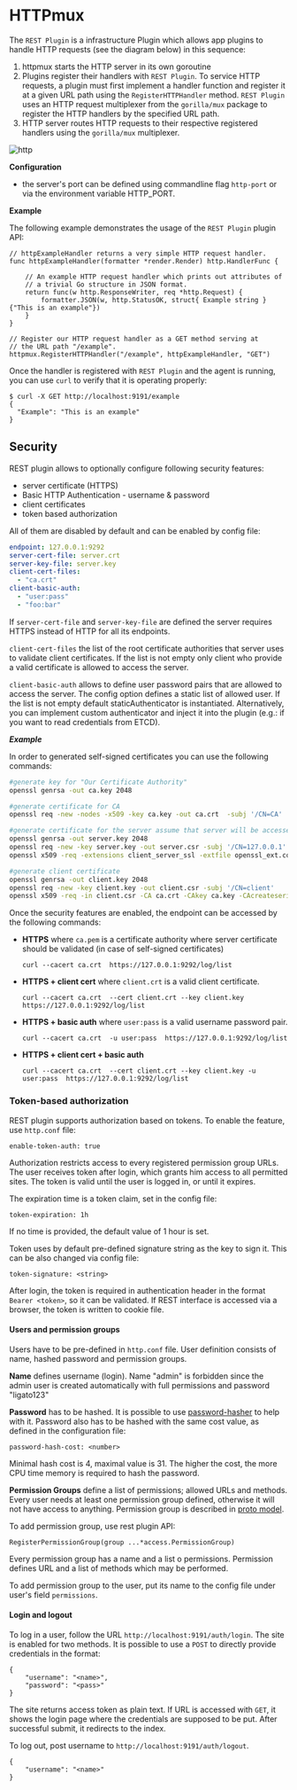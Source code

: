 # HTTPmux

The `REST Plugin` is a infrastructure Plugin which allows app plugins 
to handle HTTP requests (see the diagram below) in this sequence:
1. httpmux starts the HTTP server in its own goroutine
2. Plugins register their handlers with `REST Plugin`.
   To service HTTP requests, a plugin must first implement a handler
   function and register it at a given URL path using
   the `RegisterHTTPHandler` method. `REST Plugin` uses an HTTP request
   multiplexer from the `gorilla/mux` package to register
   the HTTP handlers by the specified URL path.
3. HTTP server routes HTTP requests to their respective registered handlers
   using the `gorilla/mux` multiplexer.

![http](../../docs/imgs/http.png)

**Configuration**

- the server's port can be defined using commandline flag `http-port` or 
  via the environment variable HTTP_PORT.

**Example**

The following example demonstrates the usage of the `REST Plugin` plugin
API:
```
// httpExampleHandler returns a very simple HTTP request handler.
func httpExampleHandler(formatter *render.Render) http.HandlerFunc {

    // An example HTTP request handler which prints out attributes of 
    // a trivial Go structure in JSON format.
    return func(w http.ResponseWriter, req *http.Request) {
        formatter.JSON(w, http.StatusOK, struct{ Example string }{"This is an example"})
    }
}

// Register our HTTP request handler as a GET method serving at 
// the URL path "/example".
httpmux.RegisterHTTPHandler("/example", httpExampleHandler, "GET")
```

Once the handler is registered with `REST Plugin` and the agent is running, 
you can use `curl` to verify that it is operating properly:
```
$ curl -X GET http://localhost:9191/example
{
  "Example": "This is an example"
}
```


## Security

REST plugin allows to optionally configure following security features:
- server certificate (HTTPS)
- Basic HTTP Authentication - username & password
- client certificates
- token based authorization

All of them are disabled by default and can be enabled by config file:

```yaml
endpoint: 127.0.0.1:9292
server-cert-file: server.crt
server-key-file: server.key
client-cert-files:
  - "ca.crt"
client-basic-auth:
  - "user:pass"
  - "foo:bar"
```

If `server-cert-file` and `server-key-file` are defined the server requires HTTPS instead
of HTTP for all its endpoints.

`client-cert-files` the list of the root certificate authorities that server uses to validate
client certificates. If the list is not empty only client who provide a valid certificate
is allowed to access the server.

`client-basic-auth` allows to define user password pairs that are allowed to access the
server. The config option defines a static list of allowed user. If the list is not empty default
staticAuthenticator is instantiated. Alternatively, you can implement custom authenticator and inject it
into the plugin (e.g.: if you want to read credentials from ETCD).


***Example***

In order to generated self-signed certificates you can use the following commands:

```bash
#generate key for "Our Certificate Authority"
openssl genrsa -out ca.key 2048

#generate certificate for CA
openssl req -new -nodes -x509 -key ca.key -out ca.crt  -subj '/CN=CA'

#generate certificate for the server assume that server will be accessed by 127.0.0.1
openssl genrsa -out server.key 2048
openssl req -new -key server.key -out server.csr -subj '/CN=127.0.0.1'
openssl x509 -req -extensions client_server_ssl -extfile openssl_ext.conf -in server.csr -CA ca.crt -CAkey ca.key -CAcreateserial -out server.crt

#generate client certificate
openssl genrsa -out client.key 2048
openssl req -new -key client.key -out client.csr -subj '/CN=client'
openssl x509 -req -in client.csr -CA ca.crt -CAkey ca.key -CAcreateserial -out client.crt -days 360

```

Once the security features are enabled, the endpoint can be accessed by the following commands:

- **HTTPS**
where `ca.pem` is a certificate authority where server certificate should be validated (in case of self-signed certificates)
  ```
  curl --cacert ca.crt  https://127.0.0.1:9292/log/list
  ```

- **HTTPS + client cert** where `client.crt` is a valid client certificate.
  ```
  curl --cacert ca.crt  --cert client.crt --key client.key  https://127.0.0.1:9292/log/list
  ```

- **HTTPS + basic auth** where `user:pass` is a valid username password pair.
  ```
  curl --cacert ca.crt  -u user:pass  https://127.0.0.1:9292/log/list
  ```

- **HTTPS + client cert + basic auth**
  ```
  curl --cacert ca.crt  --cert client.crt --key client.key -u user:pass  https://127.0.0.1:9292/log/list
  ```
  
### Token-based authorization

REST plugin supports authorization based on tokens. To enable the feature, use `http.conf` file:

```
enable-token-auth: true
```

Authorization restricts access to every registered permission group URLs. The user receives token
after login, which grants him access to all permitted sites. The token is valid until the user is logged in, or until it expires.

The expiration time is a token claim, set in the config file:

```
token-expiration: 1h
```

If no time is provided, the default value of 1 hour is set.

Token uses by default pre-defined signature string as the key to sign it. This can be also 
changed via config file:

```
token-signature: <string>
```

After login, the token is required in authentication header in the format `Bearer <token>`, so it
can be validated. If REST interface is accessed via a browser, the token is written to cookie file.

#### Users and permission groups

Users have to be pre-defined in `http.conf` file. User definition consists of name, hashed
password and permission groups.

**Name** defines username (login). Name "admin" is forbidden since the admin user is 
created automatically with full permissions and password "ligato123"

**Password** has to be hashed. It is possible to use 
[password-hasher](security/password-hasher/README.md) to help with it. Password also has 
to be hashed with the same cost value, as defined in the configuration file:

```
password-hash-cost: <number>
```

Minimal hash cost is 4, maximal value is 31. The higher the cost, the more CPU time 
memory is required to hash the password.

**Permission Groups** define a list of permissions; allowed URLs and methods. Every user needs at least one permission group defined, otherwise it will not have access to anything. Permission group is described in 
[proto model](security/model/access-security/accesssecurity.proto). 

To add permission group, use rest plugin API:

```
RegisterPermissionGroup(group ...*access.PermissionGroup)
```

Every permission group has a name and a list o permissions. Permission defines URL and
a list of methods which may be performed. 

To add permission group to the user, put its name to the config file under user's field 
`permissions`. 

#### Login and logout

To log in a user, follow the URL `http://localhost:9191/auth/login`. The site is enabled for two
methods. It is possible to use a `POST` to directly provide credentials in the format:

```
{
	"username": "<name>",
	"password": "<pass>"
}
```

The site returns access token as plain text. If URL is accessed with `GET`, it shows the login page where the credentials are supposed to be put. After successful submit, 
it redirects to the index.

To log out, post username to `http://localhost:9191/auth/logout`.

```
{
	"username": "<name>"
}
```
 